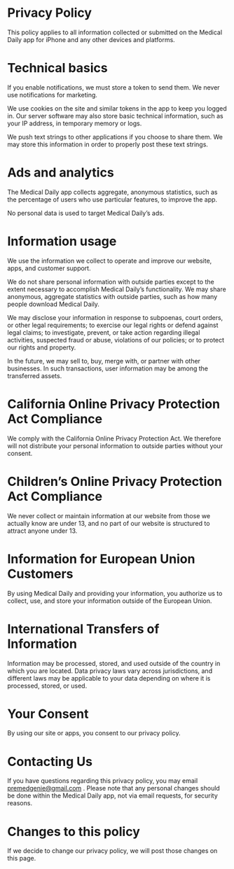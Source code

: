 # Privacy Policy

This policy applies to all information collected or submitted on the Medical Daily app for iPhone and any other devices and platforms.

# Technical basics

If you enable notifications, we must store a token to send them. We never use notifications for marketing.

We use cookies on the site and similar tokens in the app to keep you logged in. Our server software may also store basic technical information, such as your IP address, in temporary memory or logs.

We push text strings to other applications if you choose to share them. We may store this information in order to properly post these text strings.

# Ads and analytics

The Medical Daily app collects aggregate, anonymous statistics, such as the percentage of users who use particular features, to improve the app.

No personal data is used to target Medical Daily’s ads.

# Information usage

We use the information we collect to operate and improve our website, apps, and customer support.

We do not share personal information with outside parties except to the extent necessary to accomplish Medical Daily’s functionality. We may share anonymous, aggregate statistics with outside parties, such as how many people download Medical Daily.

We may disclose your information in response to subpoenas, court orders, or other legal requirements; to exercise our legal rights or defend against legal claims; to investigate, prevent, or take action regarding illegal activities, suspected fraud or abuse, violations of our policies; or to protect our rights and property.

In the future, we may sell to, buy, merge with, or partner with other businesses. In such transactions, user information may be among the transferred assets.

# California Online Privacy Protection Act Compliance

We comply with the California Online Privacy Protection Act. We therefore will not distribute your personal information to outside parties without your consent.

# Children’s Online Privacy Protection Act Compliance

We never collect or maintain information at our website from those we actually know are under 13, and no part of our website is structured to attract anyone under 13.

# Information for European Union Customers

By using Medical Daily and providing your information, you authorize us to collect, use, and store your information outside of the European Union.

# International Transfers of Information

Information may be processed, stored, and used outside of the country in which you are located. Data privacy laws vary across jurisdictions, and different laws may be applicable to your data depending on where it is processed, stored, or used.

# Your Consent

By using our site or apps, you consent to our privacy policy.

# Contacting Us

If you have questions regarding this privacy policy, you may email premedgenie@gmail.com . Please note that any personal changes should be done within the Medical Daily app, not via email requests, for security reasons.

# Changes to this policy

If we decide to change our privacy policy, we will post those changes on this page.
